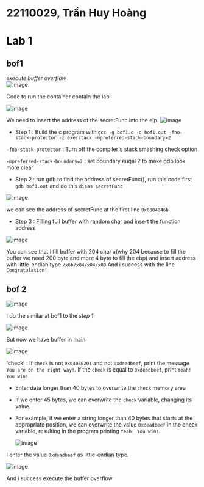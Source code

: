 

# 22110029, Trần Huy Hoàng
# Lab 1
## bof1
*execute buffer overflow*  
![image](https://github.com/quang-ute/myprojects/assets/152377486/7758e4c8-2478-46e6-a6ba-9f3f07aa2a8c)



Code to run the container contain the lab



![image](https://github.com/hoag142/myprojects/assets/152377486/f05ef518-7866-48e1-a132-7992cad71d21)



We need to insert the address of the secretFunc into the eip.
 ![image](https://github.com/hoag142/myprojects/assets/152377486/d552dced-7992-4839-98eb-241788459483)


- Step 1 : Build the c program with `gcc -g bof1.c -o bof1.out -fno-stack-protector -z execstack -mpreferred-stack-boundary=2`

  
`-fno-stack-protector` : Turn off the compiler's stack smashing check option


`-mpreferred-stack-boundary=2` : set boundary euqal 2 to make gdb look more clear

 - Step 2 : run gdb to find the address of secretFunc(), run this code first `gdb bof1.out` and do this `disas secretFunc`

   
![image](https://github.com/hoag142/myprojects/assets/152377486/2096a6f9-fa70-4b2b-8b95-98dd8e0eba5a)


we can see the address of secretFunc at the first line `0x0804846b`

- Step 3 : Filling full buffer with random char and insert the function address

![image](https://github.com/hoag142/myprojects/assets/152377486/03258068-9579-4265-8288-9cd5bf3ff75d)


You can see that i fill buffer with 204 char `a`(why 204 because to fill the buffer we need 200 byte and more 4 byte to fill the ebp) and insert address with little-endian type `/x6b/x84/x04/x08`
And i success with the line `Congratulation!`

## bof 2

![image](https://github.com/hoag142/myprojects/assets/152377486/61063590-0160-40c1-b29f-6a754e6f91a0)

I do the similar at bof1 to the *step 1*

![image](https://github.com/hoag142/myprojects/assets/152377486/da76259b-0a82-400b-92cc-3925ed298f15)


But now we have buffer in main 

![image](https://github.com/hoag142/myprojects/assets/152377486/2937917d-e43c-4c80-9143-6a4e106518c3)

'check' : If `check` is not `0x04030201` and not `0xdeadbeef`, print the message `You are on the right way!`.
If the `check` is equal to `0xdeadbeef`, print `Yeah! You win!`.

- Enter data longer than 40 bytes to overwrite the `check` memory area
  
- If we enter 45 bytes, we can overwrite the `check` variable, changing its value.
  
- For example, if we enter a string longer than 40 bytes that starts at the appropriate position, we can overwrite the value `0xdeadbeef` in the check variable, resulting in the program printing `Yeah! You win!`.

  ![image](https://github.com/hoag142/myprojects/assets/152377486/178f8596-fbdb-46fa-b58b-4dd1c58c6d7b)

I enter the value `0xdeadbeef` as little-endian type.

  ![image](https://github.com/hoag142/myprojects/assets/152377486/2b641368-1528-4b1a-9f63-a803bdf4a32e)

And i success execute the buffer overflow


